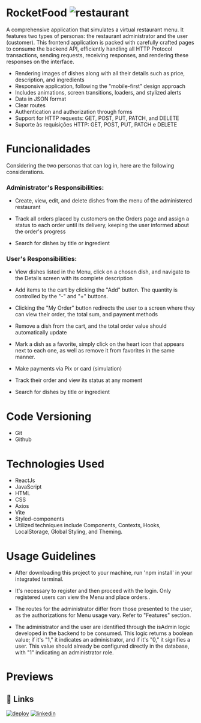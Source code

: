 
# RocketFood ![restaurant](https://cdn-icons-png.flaticon.com/128/2311/2311475.png)
A comprehensive application that simulates a virtual restaurant menu. It features two types of personas: the restaurant administrator and the user (customer).
This frontend application is packed with carefully crafted pages to consume the backend API, efficiently handling all HTTP Protocol transactions, sending requests, receiving responses, and rendering these responses on the interface.
- Rendering images of dishes along with all their details such as price, description, and ingredients
- Responsive application, following the "mobile-first" design approach
- Includes animations, screen transitions, loaders, and stylized alerts
- Data in JSON format
- Clear routes
- Authentication and authorization through forms
- Support for HTTP requests: GET, POST, PUT, PATCH, and DELETE
- Suporte às requisições HTTP: GET, POST, PUT, PATCH e DELETE

# Funcionalidades
Considering the two personas that can log in, here are the following considerations.
### Administrator's Responsibilities:
- Create, view, edit, and delete dishes from the menu of the administered restaurant

- Track all orders placed by customers on the Orders page and assign a status to each order until its delivery, keeping the user informed about the order's progress

- Search for dishes by title or ingredient
### User's Responsibilities:

- View dishes listed in the Menu, click on a chosen dish, and navigate to the Details screen with its complete description

- Add items to the cart by clicking the "Add" button. The quantity is controlled by the "-" and "+" buttons.

- Clicking the "My Order" button redirects the user to a screen where they can view their order, the total sum, and payment methods

- Remove a dish from the cart, and the total order value should automatically update

- Mark a dish as a favorite, simply click on the heart icon that appears next to each one, as well as remove it from favorites in the same manner.

- Make payments via Pix or card (simulation)

- Track their order and view its status at any moment

- Search for dishes by title or ingredient
# Code Versioning
- Git
- Github

# Technologies Used
- ReactJs
- JavaScript
- HTML
- CSS
- Axios
- Vite
- Styled-components
- Utilized techniques include Components, Contexts, Hooks, LocalStorage, Global Styling, and Theming.

# Usage Guidelines
- After downloading this project to your machine, run 'npm install' in your integrated terminal.

- It's necessary to register and then proceed with the login. Only registered users can view the Menu and place orders..

- The routes for the administrator differ from those presented to the user, as the authorizations for Menu usage vary. Refer to "Features" section.

- The administrator and the user are identified through the isAdmin logic developed in the backend to be consumed. This logic returns a boolean value; if it's "1," it indicates an administrator, and if it's "0," it signifies a user. This value should already be configured directly in the database, with "1" indicating an administrator role.
# Previews





## 🔗 Links
[![deploy](https://img.shields.io/badge/deploy-00BFFF?style=for-the-badge&logo=cloud&logoColor=white)](https://rocketfood2023.netlify.app)
[![linkedin](https://img.shields.io/badge/linkedin-0A66C2?style=for-the-badge&logo=linkedin&logoColor=white)](https://www.linkedin.com/)


